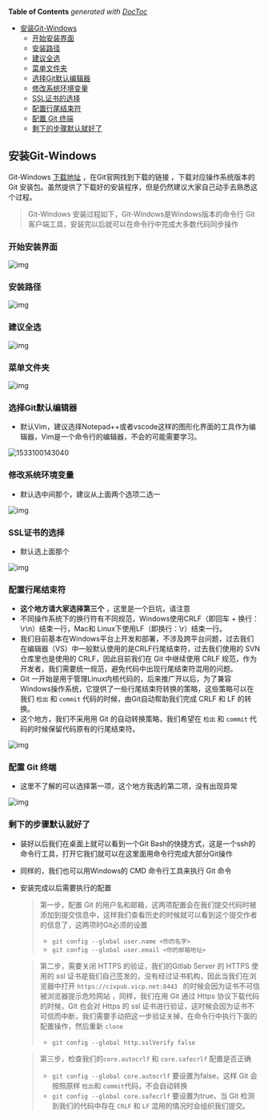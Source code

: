 <!-- START doctoc generated TOC please keep comment here to allow auto update -->
<!-- DON'T EDIT THIS SECTION, INSTEAD RE-RUN doctoc TO UPDATE -->
**Table of Contents**  *generated with [DocToc](https://github.com/thlorenz/doctoc)*

- [安装Git-Windows](#%E5%AE%89%E8%A3%85git-windows)
  - [开始安装界面](#%E5%BC%80%E5%A7%8B%E5%AE%89%E8%A3%85%E7%95%8C%E9%9D%A2)
  - [安装路径](#%E5%AE%89%E8%A3%85%E8%B7%AF%E5%BE%84)
  - [建议全选](#%E5%BB%BA%E8%AE%AE%E5%85%A8%E9%80%89)
  - [菜单文件夹](#%E8%8F%9C%E5%8D%95%E6%96%87%E4%BB%B6%E5%A4%B9)
  - [选择Git默认编辑器](#%E9%80%89%E6%8B%A9git%E9%BB%98%E8%AE%A4%E7%BC%96%E8%BE%91%E5%99%A8)
  - [修改系统环境变量](#%E4%BF%AE%E6%94%B9%E7%B3%BB%E7%BB%9F%E7%8E%AF%E5%A2%83%E5%8F%98%E9%87%8F)
  - [SSL证书的选择](#ssl%E8%AF%81%E4%B9%A6%E7%9A%84%E9%80%89%E6%8B%A9)
  - [配置行尾结束符](#%E9%85%8D%E7%BD%AE%E8%A1%8C%E5%B0%BE%E7%BB%93%E6%9D%9F%E7%AC%A6)
  - [配置 Git 终端](#%E9%85%8D%E7%BD%AE-git-%E7%BB%88%E7%AB%AF)
  - [剩下的步骤默认就好了](#%E5%89%A9%E4%B8%8B%E7%9A%84%E6%AD%A5%E9%AA%A4%E9%BB%98%E8%AE%A4%E5%B0%B1%E5%A5%BD%E4%BA%86)

<!-- END doctoc generated TOC please keep comment here to allow auto update -->

## 安装Git-Windows

Git-Windows [下载地址](https://git-scm.com/) ，在Git官网找到下载的链接 ，下载对应操作系统版本的 Git 安装包。虽然提供了下载好的安装程序，但是仍然建议大家自己动手去熟悉这个过程。



> Git-Windows 安装过程如下，Git-Windows是Windows版本的命令行 Git 客户端工具，安装完以后就可以在命令行中完成大多数代码同步操作



### 开始安装界面

![img](https://upload-images.jianshu.io/upload_images/1625340-ed9bf0f750dd9dd9.png?imageMogr2/auto-orient/strip%7CimageView2/2/w/582) 

### 安装路径

![img](https://upload-images.jianshu.io/upload_images/1625340-4ea6a4a9f6a02d39.png?imageMogr2/auto-orient/strip%7CimageView2/2/w/582) 

### 建议全选

![img](https://upload-images.jianshu.io/upload_images/1625340-be289d5604878843.png?imageMogr2/auto-orient/strip%7CimageView2/2/w/582) 

### 菜单文件夹

![img](https://upload-images.jianshu.io/upload_images/1625340-2f31b5b0f9b7d7e8.png?imageMogr2/auto-orient/strip%7CimageView2/2/w/582)

### 选择Git默认编辑器

- 默认Vim，建议选择Notepad++或者vscode这样的图形化界面的工具作为编辑器，Vim是一个命令行的编辑器，不会的可能需要学习。

![1533100143040](E:/Codes/CityGit/SVN-To-Git/imgs/1533100143040.png)

### 修改系统环境变量

- 默认选中间那个，建议从上面两个选项二选一

![img](https://upload-images.jianshu.io/upload_images/1625340-b8dcc9ec2d4c323b.png?imageMogr2/auto-orient/strip%7CimageView2/2/w/582) 

### SSL证书的选择

- 默认选上面那个

![img](https://upload-images.jianshu.io/upload_images/1625340-6d5a020a0eb30c66.png?imageMogr2/auto-orient/strip%7CimageView2/2/w/580)

### 配置行尾结束符

- **这个地方请大家选择第三个** ，这里是一个巨坑，请注意
- 不同操作系统下的换行符有不同规范，Windows使用CRLF（即回车 + 换行： \r\n）结束一行，Mac和 Linux下使用LF（即换行：\r）结束一行。
- 我们目前基本在Windows平台上开发和部署，不涉及跨平台问题，过去我们在编辑器（VS）中一般默认使用的是CRLF行尾结束符，过去我们使用的 SVN 仓库里也是使用的 CRLF，因此目前我们在 Git 中继续使用 CRLF 规范，作为开发者，我们需要统一规范，避免代码中出现行尾结束符混用的问题。
- Git 一开始是用于管理Linux内核代码的，后来推广开以后，为了兼容Windows操作系统，它提供了一些行尾结束符转换的策略，这些策略可以在我们 `检出` 和 `commit` 代码的时候，由Git自动帮助我们完成 CRLF 和 LF 的转换。
- 这个地方，我们不采用用 Git 的自动转换策略，我们希望在 `检出` 和 `commit` 代码的时候保留代码原有的行尾结束符。

![img](https://upload-images.jianshu.io/upload_images/1625340-6f1357783077497e.png?imageMogr2/auto-orient/strip%7CimageView2/2/w/582) 



### 配置 Git 终端

- 这里不了解的可以选择第一项，这个地方我选的第二项，没有出现异常

![img](https://upload-images.jianshu.io/upload_images/1625340-c8455f88430080cd.png?imageMogr2/auto-orient/strip%7CimageView2/2/w/582) 



### 剩下的步骤默认就好了

- 装好以后我们在桌面上就可以看到一个Git  Bash的快捷方式，这是一个ssh的命令行工具，打开它我们就可以在这里面用命令行完成大部分Git操作

- 同样的，我们也可以用Windows的 CMD 命令行工具来执行 Git 命令

- 安装完成以后需要执行的配置

  > 第一步，配置 Git 的用户名和邮箱，这两项配置会在我们提交代码时被添加到提交信息中，这样我们查看历史的时候就可以看到这个提交作者的信息了，这两项时Git必须的设置
  >
  > - `git config --global user.name <你的名字>`
  > - `git config --global user.email <你的邮箱地址>`

  

  > 第二步，需要关闭 HTTPS 的验证，我们的Gitlab Server 的 HTTPS 使用的 ssl 证书是我们自己签发的，没有经过证书机构，因此当我们在浏览器中打开 `https://civpub.vicp.net:8443 ` 的时候会因为证书不可信被浏览器提示危险网站 ，同样，我们在用 Git 通过 Https 协议下载代码的时候，Git 也会对 Https 的 ssl 证书进行验证，这时候会因为证书不可信而中断，我们需要手动把这一步验证关掉，在命令行中执行下面的配置操作，然后重新 `clone` 
  >
  > - `git config --global http.sslVerify false` 

  

  > 第三步，检查我们的`core.autocrlf` 和 `core.safecrlf` 配置是否正确
  >
  > - `git config --global core.autocrlf` 要设置为false，这样 Git 会按照原样 `检出`和 `commit`代码，不会自动转换
  > - `git config --global core.safecrlf` 要设置为true，当 Git 检测到我们的代码中存在 `CRLF`  和 `LF` 混用的情况时会组织我们提交。

